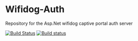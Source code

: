 # Wifidog-Auth
Repository for the Asp.Net wifidog captive portal auth server

[![Build Status](https://travis-ci.org/openauth/Wifidog-Auth.svg?branch=master)](https://travis-ci.org/openauth/Wifidog-Auth)
[![Build status](https://ci.appveyor.com/api/projects/status/1ku1ttvuwokuw9rn?svg=true)](https://ci.appveyor.com/project/openauth/wifidog-auth)
